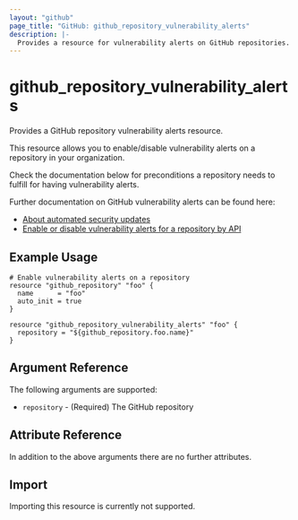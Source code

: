```yaml
---
layout: "github"
page_title: "GitHub: github_repository_vulnerability_alerts"
description: |-
  Provides a resource for vulnerability alerts on GitHub repositories.
---
```


# github_repository_vulnerability_alerts

Provides a GitHub repository vulnerability alerts resource.

This resource allows you to enable/disable vulnerability alerts on a repository in your organization. 

Check the documentation below for preconditions a repository needs to fulfill for having vulnerability alerts.

Further documentation on GitHub vulnerability alerts can be found here:

- [About automated security updates](https://help.github.com/en/github/managing-security-vulnerabilities/configuring-automated-security-updates#about-automated-security-updates)
- [Enable or disable vulnerability alerts for a repository by API](https://developer.github.com/changes/2019-04-24-vulnerability-alerts/)

## Example Usage

```hcl
# Enable vulnerability alerts on a repository
resource "github_repository" "foo" {
  name      = "foo"
  auto_init = true
}

resource "github_repository_vulnerability_alerts" "foo" {
  repository = "${github_repository.foo.name}"
}
```

## Argument Reference

The following arguments are supported:

* `repository` - (Required) The GitHub repository

## Attribute Reference

In addition to the above arguments there are no further attributes.

## Import

Importing this resource is currently not supported.
